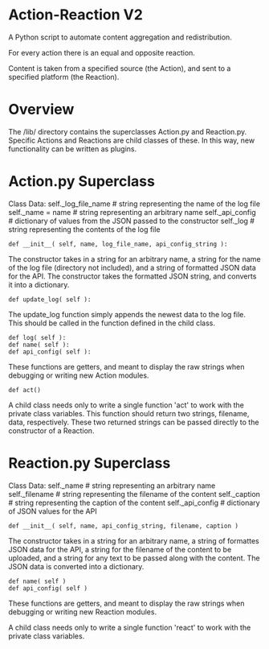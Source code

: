 # Action-Reaction V2

A Python script to automate content aggregation and redistribution.

For every action there is an equal and opposite reaction.

Content is taken from a specified source (the Action), and sent to a specified platform (the Reaction).

# Overview

The /lib/ directory contains the superclasses Action.py and Reaction.py. Specific Actions and Reactions are child classes of these. In this way, new functionality can be written as plugins.

# Action.py Superclass

Class Data:
		self._log_file_name	# string representing the name of the log file
		self._name = name	# string representing an arbitrary name
		self._api_config	# dictionary of values from the JSON passed to the constructor
		self._log		# string representing the contents of the log file

	def __init__( self, name, log_file_name, api_config_string ):
The constructor takes in a string for an arbitrary name, a string for the name of the log file (directory not included), and a string of formatted JSON data for the API. The constructor takes the formatted JSON string, and converts it into a dictionary.

	def update_log( self ):
The update_log function simply appends the newest data to the log file. This should be called in the function defined in the child class.

	def log( self ):
	def name( self ):
	def api_config( self ):
These functions are getters, and meant to display the raw strings when debugging or writing new Action modules.

	def act()
A child class needs only to write a single function 'act' to work with the private class variables. This function should return two strings, filename, data, respectively. These two returned strings can be passed directly to the constructor of a Reaction.

# Reaction.py Superclass

Class Data:
		self._name		# string representing an arbitrary name
		self._filename		# string representing the filename of the content
		self._caption		# string representing the caption of the content
		self._api_config	# dictionary of JSON values for the API

	def __init__( self, name, api_config_string, filename, caption )
The constructor takes in a string for an arbitrary name, a string of formattes JSON data for the API, a string for the filename of the content to be uploaded, and a string for any text to be passed along with the content. The JSON data is converted into a dictionary.

	def name( self )
	def api_config( self )
These functions are getters, and meant to display the raw strings when debugging or writing new Reaction modules.

A child class needs only to write a single function 'react' to work with the private class variables.
